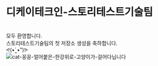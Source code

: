 # 디케이테크인-스토리테스트기술팀
<br>모두 환영합니다.
<br>스토리테스트기술팀의 첫 저장소 생성을 축하합니다. 
<br>ᕙ(•̀‸•́‶)ᕗ
<br> ![cat-꽁꽁-얼어붙은-한강위로-고양이가-걸어다닙니다](https://github.com/dkt-stt/testAutomation/assets/131955574/b98aa424-5d0b-4b8d-919c-d596f980360f)

⠀⠀⠀⠀⠀⠀⠀⠀⠀⠀⠀⠀⠀⠀⠀⠀⠀⠀⠀⠀⠀⠀⠀⠀⠀⠀⠀⠀⠀⠀⠀⠀⠀⠀⠀⠀⠀⠀⠀⠀⠀⠀⠀⠀⠀⠀⠀⠀⠀⠀⠀⠀⠀⠀⠀⠀⠀⠀⠀⠀⠀⠀⠀⠀⠀⠀⠀
⠀⠀⠀⠀⠀⠀  ⠀⠀⠀⠀⠀⠀⠀⠀⠀⠀⠀⠀⠀⠀⠀⠀⠀⠀⠀⠀⠀⠀⠀⠀⠀⠀⠀⠀⠀⠀⠀⠀⠀⠀
